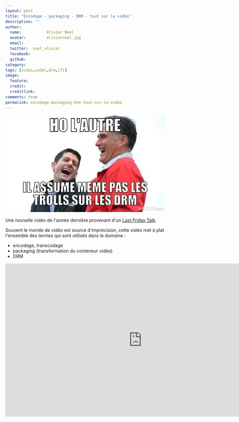 ```yaml
---
layout: post
title: "Encodage - packaging - DRM - tout sur la vidéo"
description: ""
author:
  name:           Olivier Noel
  avatar:         oliviernoel.jpg
  email:          
  twitter:  noel_olivier      
  facebook:       
  github:    
category: 
tags: [video,codec,drm,lft]
image:
  feature: 
  credit: 
  creditlink: 
comments: true  
permalink: encodage-packaging-drm-tout-sur-la-vidéo
---
```


![Encodage - packaging - DRM - tout sur la vidéo](/images/posts/imgob/0-00-30-83-201306-ob_249f74_1372237975-243eac44ed956db01c71e248156531e7-jpg.jpeg)

Une nouvelle vidéo de l'année dernière provenant d'un [Last Friday Talk](https://tech.m6web.fr/tag/lft/).

Souvent le monde de vidéo est source d'imprécision, cette vidéo met à plat l'ensemble des termes qui sont utilisés dans le domaine :

- encodage, transcodage
- packaging (transformation du conteneur vidéo)
- DRM



<iframe allowfullscreen="" frameborder="0" height="480" src="https://www.youtube.com/embed/fDDxP0-7Cfc?wmode=transparent&feature=oembed" width="854"></iframe>

